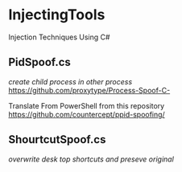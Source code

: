 # InjectingTools
Injection Techniques Using C#

## PidSpoof.cs ##  
*create child process in other process* <br />
https://github.com/proxytype/Process-Spoof-C-

Translate From PowerShell from this repository
https://github.com/countercept/ppid-spoofing/

## ShourtcutSpoof.cs ##
*overwrite desk top shortcuts and preseve original*
